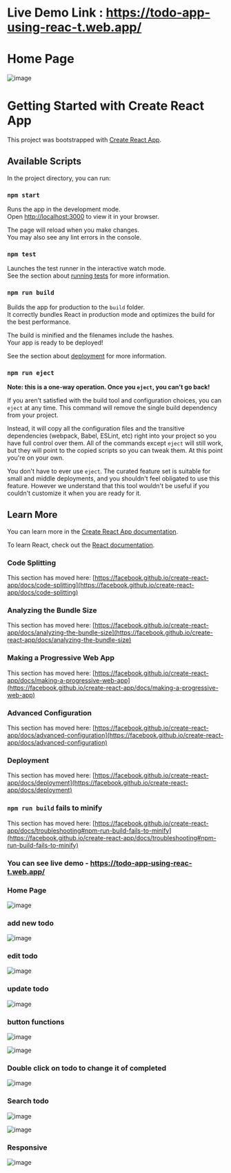# Live Demo Link : https://todo-app-using-reac-t.web.app/

# Home Page 

![image](https://github.com/user-attachments/assets/ad381ad9-f792-4b91-9a45-76b1b967f8ce)



# Getting Started with Create React App

This project was bootstrapped with [Create React App](https://github.com/facebook/create-react-app).

## Available Scripts

In the project directory, you can run:

### `npm start`

Runs the app in the development mode.\
Open [http://localhost:3000](http://localhost:3000) to view it in your browser.

The page will reload when you make changes.\
You may also see any lint errors in the console.

### `npm test`

Launches the test runner in the interactive watch mode.\
See the section about [running tests](https://facebook.github.io/create-react-app/docs/running-tests) for more information.

### `npm run build`

Builds the app for production to the `build` folder.\
It correctly bundles React in production mode and optimizes the build for the best performance.

The build is minified and the filenames include the hashes.\
Your app is ready to be deployed!

See the section about [deployment](https://facebook.github.io/create-react-app/docs/deployment) for more information.

### `npm run eject`

**Note: this is a one-way operation. Once you `eject`, you can't go back!**

If you aren't satisfied with the build tool and configuration choices, you can `eject` at any time. This command will remove the single build dependency from your project.

Instead, it will copy all the configuration files and the transitive dependencies (webpack, Babel, ESLint, etc) right into your project so you have full control over them. All of the commands except `eject` will still work, but they will point to the copied scripts so you can tweak them. At this point you're on your own.

You don't have to ever use `eject`. The curated feature set is suitable for small and middle deployments, and you shouldn't feel obligated to use this feature. However we understand that this tool wouldn't be useful if you couldn't customize it when you are ready for it.

## Learn More

You can learn more in the [Create React App documentation](https://facebook.github.io/create-react-app/docs/getting-started).

To learn React, check out the [React documentation](https://reactjs.org/).

### Code Splitting

This section has moved here: [https://facebook.github.io/create-react-app/docs/code-splitting](https://facebook.github.io/create-react-app/docs/code-splitting)

### Analyzing the Bundle Size

This section has moved here: [https://facebook.github.io/create-react-app/docs/analyzing-the-bundle-size](https://facebook.github.io/create-react-app/docs/analyzing-the-bundle-size)

### Making a Progressive Web App

This section has moved here: [https://facebook.github.io/create-react-app/docs/making-a-progressive-web-app](https://facebook.github.io/create-react-app/docs/making-a-progressive-web-app)

### Advanced Configuration

This section has moved here: [https://facebook.github.io/create-react-app/docs/advanced-configuration](https://facebook.github.io/create-react-app/docs/advanced-configuration)

### Deployment

This section has moved here: [https://facebook.github.io/create-react-app/docs/deployment](https://facebook.github.io/create-react-app/docs/deployment)

### `npm run build` fails to minify

This section has moved here: [https://facebook.github.io/create-react-app/docs/troubleshooting#npm-run-build-fails-to-minify](https://facebook.github.io/create-react-app/docs/troubleshooting#npm-run-build-fails-to-minify)


### You can see live demo  - https://todo-app-using-reac-t.web.app/

### Home Page

![image](https://github.com/Fida143/todo-app/assets/101417366/059d6b45-f3d6-43cc-a9b3-fb782332f443)

### add new todo
![image](https://github.com/Fida143/todo-app/assets/101417366/def05508-78b0-40a9-8240-c8963f5ce48c)

### edit todo

![image](https://github.com/Fida143/todo-app/assets/101417366/cd3ab727-b73a-4a82-a391-78b59cd60c31)

### update todo

![image](https://github.com/Fida143/todo-app/assets/101417366/da10fb6e-0a0d-43f1-91e1-8ac582346725)

### button functions

![image](https://github.com/Fida143/todo-app/assets/101417366/319ef3eb-9a00-4a96-9a84-3bf8b612c65c)


![image](https://github.com/Fida143/todo-app/assets/101417366/c8878f05-463f-4a5b-940f-e11e89835b9e)

### Double click on todo to change it of completed

![image](https://github.com/Fida143/todo-app/assets/101417366/7e4c83c4-0899-4021-b1d4-23222459edf3)

### Search todo 

![image](https://github.com/Fida143/todo-app/assets/101417366/7c4d3d3b-415f-489d-b553-cc1c7919f953)

![image](https://github.com/Fida143/todo-app/assets/101417366/5c524116-1798-4243-a18f-004e55c9e92f)



### Responsive

![image](https://github.com/Fida143/todo-app/assets/101417366/8d4a857a-6ec3-47e8-9f50-b81a5e1ee61c)









